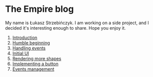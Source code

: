 # The Empire blog

My name is Łukasz Strzebińczyk. I am working on a side project, and I decided it's interesting enough to share.
Hope you enjoy it.

1. [Introduction](posts/1-introduction)
1. [Humble beginning](posts/2-humble-beginning)
1. [Handling events](posts/3-handling-events)
1. [Initial UI](posts/4-initial-ui)
1. [Rendering more shapes](posts/5-rendering-more-shapes)
1. [Implementing a button](posts/6-implementing-a-button)
1. [Events management](posts/7-events-management)
